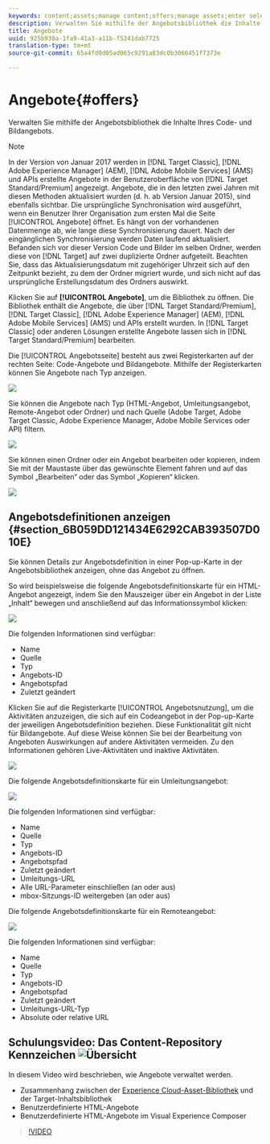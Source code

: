 ```yaml
---
keywords: content;assets;manage content;offers;manage assets;enter selection mode;selection mode
description: Verwalten Sie mithilfe der Angebotsbibliothek die Inhalte Ihres Code- und Bildangebots.
title: Angebote
uuid: 925b930a-1fa9-41a3-a11b-f5241dab7725
translation-type: tm+mt
source-git-commit: 65a4fd0d05ad065c9291a83dc0b3066451f7373e

---
```



# Angebote{#offers}

Verwalten Sie mithilfe der Angebotsbibliothek die Inhalte Ihres Code- und Bildangebots.

>[!NOTE]
>
>In der Version von Januar 2017 werden in [!DNL Target Classic], [!DNL Adobe Experience Manager] (AEM), [!DNL Adobe Mobile Services] (AMS) und APIs erstellte Angebote in der Benutzeroberfläche von [!DNL Target Standard/Premium] angezeigt. Angebote, die in den letzten zwei Jahren mit diesen Methoden aktualisiert wurden (d. h. ab Version Januar 2015), sind ebenfalls sichtbar. Die ursprüngliche Synchronisation wird ausgeführt, wenn ein Benutzer Ihrer Organisation zum ersten Mal die Seite [!UICONTROL Angebote] öffnet. Es hängt von der vorhandenen Datenmenge ab, wie lange diese Synchronisierung dauert. Nach der eingänglichen Synchronisierung werden Daten laufend aktualisiert. Befanden sich vor dieser Version Code und Bilder im selben Ordner, werden diese von [!DNL Target] auf zwei duplizierte Ordner aufgeteilt. Beachten Sie, dass das Aktualisierungsdatum mit zugehöriger Uhrzeit sich auf den Zeitpunkt bezieht, zu dem der Ordner migriert wurde, und sich nicht auf das ursprüngliche Erstellungsdatum des Ordners auswirkt.

Klicken Sie auf **[!UICONTROL Angebote]**, um die Bibliothek zu öffnen. Die Bibliothek enthält die Angebote, die über [!DNL Target Standard/Premium], [!DNL Target Classic], [!DNL Adobe Experience Manager] (AEM), [!DNL Adobe Mobile Services] (AMS) und APIs erstellt wurden. In [!DNL Target Classic] oder anderen Lösungen erstellte Angebote lassen sich in [!DNL Target Standard/Premium] bearbeiten.

Die [!UICONTROL Angebotsseite] besteht aus zwei Registerkarten auf der rechten Seite: Code-Angebote und Bildangebote. Mithilfe der Registerkarten können Sie Angebote nach Typ anzeigen.

![](assets/offers_page.png)

Sie können die Angebote nach Typ (HTML-Angebot, Umleitungsangebot, Remote-Angebot oder Ordner) und nach Quelle (Adobe Target, Adobe Target Classic, Adobe Experience Manager, Adobe Mobile Services oder API) filtern.

![](assets/offers_filter.png)

Sie können einen Ordner oder ein Angebot bearbeiten oder kopieren, indem Sie mit der Maustaste über das gewünschte Element fahren und auf das Symbol „Bearbeiten“ oder das Symbol „Kopieren“ klicken.

![](assets/offer-picker-large.png)

## Angebotsdefinitionen anzeigen  {#section_6B059DD121434E6292CAB393507D010E}

Sie können Details zur Angebotsdefinition in einer Pop-up-Karte in der Angebotsbibliothek anzeigen, ohne das Angebot zu öffnen.

So wird beispielsweise die folgende Angebotsdefinitionskarte für ein HTML-Angebot angezeigt, indem Sie den Mauszeiger über ein Angebot in der Liste „Inhalt“ bewegen und anschließend auf das Informationssymbol klicken:

![](assets/offer-card-html.png)

Die folgenden Informationen sind verfügbar:

* Name
* Quelle
* Typ
* Angebots-ID
* Angebotspfad
* Zuletzt geändert

Klicken Sie auf die Registerkarte [!UICONTROL Angebotsnutzung], um die Aktivitäten anzuzeigen, die sich auf ein Codeangebot in der Pop-up-Karte der jeweiligen Angebotsdefinition beziehen. Diese Funktionalität gilt nicht für Bildangebote. Auf diese Weise können Sie bei der Bearbeitung von Angeboten Auswirkungen auf andere Aktivitäten vermeiden. Zu den Informationen gehören Live-Aktivitäten und inaktive Aktivitäten.

![](assets/offer-card-usage.png)

Die folgende Angebotsdefinitionskarte für ein Umleitungsangebot:

![](assets/offer-card-redirect.png)

Die folgenden Informationen sind verfügbar:

* Name
* Quelle
* Typ
* Angebots-ID
* Angebotspfad
* Zuletzt geändert
* Umleitungs-URL
* Alle URL-Parameter einschließen (an oder aus)
* mbox-Sitzungs-ID weitergeben (an oder aus)

Die folgende Angebotsdefinitionskarte für ein Remoteangebot:

![](assets/offer-card-remote.png)

Die folgenden Informationen sind verfügbar:

* Name
* Quelle
* Typ
* Angebots-ID
* Angebotspfad
* Zuletzt geändert
* Umleitungs-URL-Typ
* Absolute oder relative URL

## Schulungsvideo: Das Content-Repository Kennzeichen ![Übersicht](/help/assets/overview.png)

In diesem Video wird beschrieben, wie Angebote verwaltet werden.

* Zusammenhang zwischen der [Experience Cloud-Asset-Bibliothek](https://docs.adobe.com/content/help/en/core-services/interface/assets/creative-cloud.html) und der Target-Inhaltsbibliothek
* Benutzerdefinierte HTML-Angebote
* Benutzerdefinierte HTML-Angebote im Visual Experience Composer

>[!VIDEO](https://video.tv.adobe.com/v/17387)